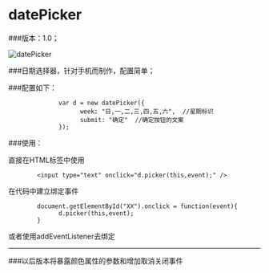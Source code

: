 datePicker
==========
###版本：1.0；

![datePicker](http://yuminjustin.cn/uploadfile/2014/1231/20141231055421706.png "datePicker") 

###日期选择器，针对手机而制作，配置简单；

###配置如下：

                  var d = new datePicker({
                        week: "日,一,二,三,四,五,六",  //星期标识
                        submit: "确定"  //确定按钮的文案
                  });

###使用：

直接在HTML标签中使用

            <input type="text" onclick="d.picker(this,event);" />
            
在代码中建立绑定事件

            document.getElementById("XX").onclick = function(event){
                  d.picker(this,event);
            }
  
或者使用addEventListener去绑定
<hr/>
###以后版本将暴露颜色属性的参数和增加取消关闭事件
